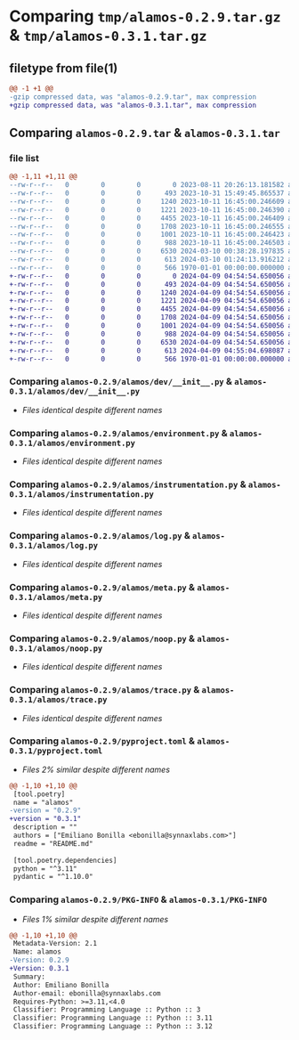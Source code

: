 # Comparing `tmp/alamos-0.2.9.tar.gz` & `tmp/alamos-0.3.1.tar.gz`

## filetype from file(1)

```diff
@@ -1 +1 @@
-gzip compressed data, was "alamos-0.2.9.tar", max compression
+gzip compressed data, was "alamos-0.3.1.tar", max compression
```

## Comparing `alamos-0.2.9.tar` & `alamos-0.3.1.tar`

### file list

```diff
@@ -1,11 +1,11 @@
--rw-r--r--   0        0        0        0 2023-08-11 20:26:13.181582 alamos-0.2.9/README.md
--rw-r--r--   0        0        0      493 2023-10-31 15:49:45.865537 alamos-0.2.9/alamos/__init__.py
--rw-r--r--   0        0        0     1240 2023-10-11 16:45:00.246609 alamos-0.2.9/alamos/dev/__init__.py
--rw-r--r--   0        0        0     1221 2023-10-11 16:45:00.246390 alamos-0.2.9/alamos/environment.py
--rw-r--r--   0        0        0     4455 2023-10-11 16:45:00.246409 alamos-0.2.9/alamos/instrumentation.py
--rw-r--r--   0        0        0     1708 2023-10-11 16:45:00.246555 alamos-0.2.9/alamos/log.py
--rw-r--r--   0        0        0     1001 2023-10-11 16:45:00.246423 alamos-0.2.9/alamos/meta.py
--rw-r--r--   0        0        0      988 2023-10-11 16:45:00.246503 alamos-0.2.9/alamos/noop.py
--rw-r--r--   0        0        0     6530 2024-03-10 00:38:28.197835 alamos-0.2.9/alamos/trace.py
--rw-r--r--   0        0        0      613 2024-03-10 01:24:13.916212 alamos-0.2.9/pyproject.toml
--rw-r--r--   0        0        0      566 1970-01-01 00:00:00.000000 alamos-0.2.9/PKG-INFO
+-rw-r--r--   0        0        0        0 2024-04-09 04:54:54.650056 alamos-0.3.1/README.md
+-rw-r--r--   0        0        0      493 2024-04-09 04:54:54.650056 alamos-0.3.1/alamos/__init__.py
+-rw-r--r--   0        0        0     1240 2024-04-09 04:54:54.650056 alamos-0.3.1/alamos/dev/__init__.py
+-rw-r--r--   0        0        0     1221 2024-04-09 04:54:54.650056 alamos-0.3.1/alamos/environment.py
+-rw-r--r--   0        0        0     4455 2024-04-09 04:54:54.650056 alamos-0.3.1/alamos/instrumentation.py
+-rw-r--r--   0        0        0     1708 2024-04-09 04:54:54.650056 alamos-0.3.1/alamos/log.py
+-rw-r--r--   0        0        0     1001 2024-04-09 04:54:54.650056 alamos-0.3.1/alamos/meta.py
+-rw-r--r--   0        0        0      988 2024-04-09 04:54:54.650056 alamos-0.3.1/alamos/noop.py
+-rw-r--r--   0        0        0     6530 2024-04-09 04:54:54.650056 alamos-0.3.1/alamos/trace.py
+-rw-r--r--   0        0        0      613 2024-04-09 04:55:04.698087 alamos-0.3.1/pyproject.toml
+-rw-r--r--   0        0        0      566 1970-01-01 00:00:00.000000 alamos-0.3.1/PKG-INFO
```

### Comparing `alamos-0.2.9/alamos/dev/__init__.py` & `alamos-0.3.1/alamos/dev/__init__.py`

 * *Files identical despite different names*

### Comparing `alamos-0.2.9/alamos/environment.py` & `alamos-0.3.1/alamos/environment.py`

 * *Files identical despite different names*

### Comparing `alamos-0.2.9/alamos/instrumentation.py` & `alamos-0.3.1/alamos/instrumentation.py`

 * *Files identical despite different names*

### Comparing `alamos-0.2.9/alamos/log.py` & `alamos-0.3.1/alamos/log.py`

 * *Files identical despite different names*

### Comparing `alamos-0.2.9/alamos/meta.py` & `alamos-0.3.1/alamos/meta.py`

 * *Files identical despite different names*

### Comparing `alamos-0.2.9/alamos/noop.py` & `alamos-0.3.1/alamos/noop.py`

 * *Files identical despite different names*

### Comparing `alamos-0.2.9/alamos/trace.py` & `alamos-0.3.1/alamos/trace.py`

 * *Files identical despite different names*

### Comparing `alamos-0.2.9/pyproject.toml` & `alamos-0.3.1/pyproject.toml`

 * *Files 2% similar despite different names*

```diff
@@ -1,10 +1,10 @@
 [tool.poetry]
 name = "alamos"
-version = "0.2.9"
+version = "0.3.1"
 description = ""
 authors = ["Emiliano Bonilla <ebonilla@synnaxlabs.com>"]
 readme = "README.md"
 
 [tool.poetry.dependencies]
 python = "^3.11"
 pydantic = "^1.10.0"
```

### Comparing `alamos-0.2.9/PKG-INFO` & `alamos-0.3.1/PKG-INFO`

 * *Files 1% similar despite different names*

```diff
@@ -1,10 +1,10 @@
 Metadata-Version: 2.1
 Name: alamos
-Version: 0.2.9
+Version: 0.3.1
 Summary: 
 Author: Emiliano Bonilla
 Author-email: ebonilla@synnaxlabs.com
 Requires-Python: >=3.11,<4.0
 Classifier: Programming Language :: Python :: 3
 Classifier: Programming Language :: Python :: 3.11
 Classifier: Programming Language :: Python :: 3.12
```

